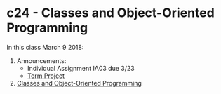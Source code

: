 # c24 - Classes and Object-Oriented Programming

In this class March 9 2018:

1. Announcements:
   * Individual Assignment IA03 due 3/23
   * [Term Project](https://github.com/mis407s18/mis407s18-Group-Assignments/tree/master/FinalProject)
1. [Classes and Object-Oriented Programming](1.classes_oop.md)
